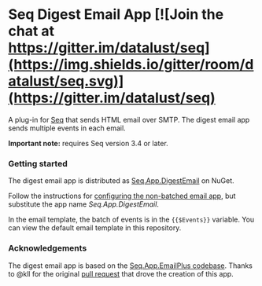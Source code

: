 # Seq Digest Email App [![Join the chat at https://gitter.im/datalust/seq](https://img.shields.io/gitter/room/datalust/seq.svg)](https://gitter.im/datalust/seq)

A plug-in for [Seq](https://getseq.net) that sends HTML email over SMTP. The digest email app sends multiple events in each email.

**Important note:** requires Seq version 3.4 or later.

### Getting started

The digest email app is distributed as [Seq.App.DigestEmail](https://nuget.org/packages/seq.app.digestemail) on NuGet.

Follow the instructions for [configuring the non-batched email app](http://docs.getseq.net/docs/formatting-html-email), but substitute the app name _Seq.App.DigestEmail_.

In the email template, the batch of events is in the `{{$Events}}` variable. You can view the default email template in this repository.

### Acknowledgements

The digest email app is based on the [Seq.App.EmailPlus codebase](https://github.com/datalust/seq-apps). Thanks to @kll for the original [pull request](https://github.com/datalust/seq-apps/pull/6) that drove the creation of this app.
